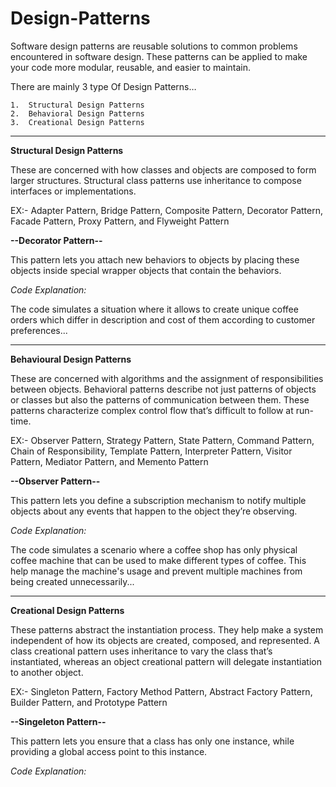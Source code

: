 # Design-Patterns

Software design patterns are reusable solutions to common problems encountered in software design. These patterns can be applied to make your code more modular, reusable, and easier to maintain.

There are mainly 3 type Of Design Patterns…

	1.  Structural Design Patterns
	2.  Behavioral Design Patterns
	3.  Creational Design Patterns

--------------------------------------------------------------------------------------------------------------------------------------------------------------------

**Structural Design Patterns**

These are concerned with how classes and objects are composed to form larger structures. 
Structural class patterns use inheritance to compose interfaces or implementations.

EX:- Adapter Pattern, Bridge Pattern, Composite Pattern, Decorator Pattern, Facade Pattern, Proxy Pattern, and Flyweight Pattern

**--Decorator Pattern--**

This pattern lets you attach new behaviors to objects by placing these objects inside special wrapper objects that contain the behaviors.

_Code Explanation:_

The code simulates a situation where it allows to create unique coffee orders which differ in description and cost of them according to customer preferences...

--------------------------------------------------------------------------------------------------------------------------------------------------------------------

**Behavioural Design Patterns**

These are concerned with algorithms and the assignment of responsibilities between objects. Behavioral patterns describe not just patterns of objects or classes but also the patterns of communication between them. These patterns characterize complex control flow that’s difficult to follow at run-time.

EX:- Observer Pattern, Strategy Pattern, State Pattern, Command Pattern, Chain of Responsibility, Template Pattern, Interpreter Pattern, Visitor Pattern, Mediator Pattern, and Memento Pattern

**--Observer Pattern--**

This pattern lets you define a subscription mechanism to notify multiple objects about any events that happen to the object they’re observing.

_Code Explanation:_

The code simulates a scenario where a coffee shop has only physical coffee machine that can be used to make different types of coffee. This help manage the machine's usage and prevent multiple machines from being created unnecessarily...

--------------------------------------------------------------------------------------------------------------------------------------------------------------------

**Creational Design Patterns**

These patterns abstract the instantiation process. They help make a system independent of how its objects are created, composed, and represented. A class creational pattern uses inheritance to vary the class that’s instantiated, whereas an object creational pattern will delegate instantiation to another object.

EX:- Singleton Pattern, Factory Method Pattern, Abstract Factory Pattern, Builder Pattern, and Prototype Pattern

**--Singeleton Pattern--**

This pattern lets you ensure that a class has only one instance, while providing a global access point to this instance.

_Code Explanation:_



